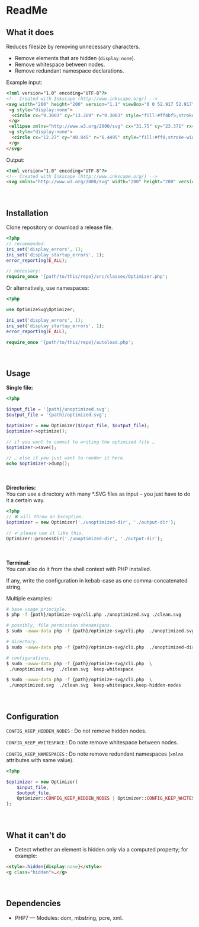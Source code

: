 
# ReadMe

## What it does

Reduces filesize by removing unnecessary characters.

* Remove elements that are hidden (`display:none`).
* Remove whitespace between nodes.
* Remove redundant namespace declarations.

Example input:

```html
<?xml version="1.0" encoding="UTF-8"?>
<!-- Created with Inkscape (http://www.inkscape.org/) -->
<svg width="200" height="200" version="1.1" viewBox="0 0 52.917 52.917" xmlns="http://www.w3.org/2000/svg">
 <g style="display:none">
  <circle cx="9.3003" cy="13.269" r="9.3003" style="fill:#ff4bf5;stroke-width:0"/>
 </g>
 <ellipse xmlns="http://www.w3.org/2000/svg" cx="31.75" cy="23.371" rx="21.167" ry="16.492" style="fill:#00f;stroke-width:0"/>
 <g style="display:none">
  <circle cx="12.27" cy="40.845" r="6.4495" style="fill:#ff0;stroke-width:0"/>
 </g>
</svg>
```

Output:

```html
<?xml version="1.0" encoding="UTF-8"?>
<!-- Created with Inkscape (http://www.inkscape.org/) -->
<svg xmlns="http://www.w3.org/2000/svg" width="200" height="200" version="1.1" viewBox="0 0 52.917 52.917"><ellipse cx="31.75" cy="23.371" rx="21.167" ry="16.492" style="fill:#00f;stroke-width:0"/></svg>
```


　​

## Installation

Clone repository or download a release file.

```php
<?php
// recommended:
ini_set('display_errors', 1);
ini_set('display_startup_errors', 1);
error_reporting(E_ALL);

// necessary:
require_once '{path/to/this/repo}/src/classes/Optimizer.php';
```

Or alternatively, use namespaces:

```php
<?php

use OptimizeSvg\Optimizer;

ini_set('display_errors', 1);
ini_set('display_startup_errors', 1);
error_reporting(E_ALL);

require_once '{path/to/this/repo}/autoload.php';
```


　​

## Usage

**Single file:** <br />

```php
<?php

$input_file = '{path}/unoptimized.svg';
$output_file = '{path}/optimized.svg';

$optimizer = new Optimizer($input_file, $output_file);
$optimizer->optimize();

// if you want to commit to writing the optimized file …
$optimizer->save();

// … else if you just want to render it here.
echo $optimizer->dump();
```


　​

**Directories:** <br />
You can use a directory with many \*.SVG files as input – you just have to do it a certain way.

```php
<?php
// ✖ will throw an Exception.
$optimizer = new Optimizer('./unoptimized-dir', './output-dir');

// ✔ please use it like this.
Optimizer::processDir('./unoptimized-dir', './output-dir');
```


　​

**Terminal:** <br />
You can also do it from the shell context with PHP installed.

If any, write the configuration in kebab-case as one comma-concatenated string.

Multiple examples:

```bash
# base usage principle.
$ php -f {path}/optimize-svg/cli.php ./unoptimized.svg ./clean.svg

# possibly, file permission shenanigans.
$ sudo -uwww-data php -f {path}/optimize-svg/cli.php  ./unoptimized.svg  ./clean.svg

# directory.
$ sudo -uwww-data php -f {path}/optimize-svg/cli.php  ./unoptimized-dir  ./output-dir

# configurations.
$ sudo -uwww-data php -f {path}/optimize-svg/cli.php  \
 ./unoptimized.svg  ./clean.svg  keep-whitespace

$ sudo -uwww-data php -f {path}/optimize-svg/cli.php  \
 ./unoptimized.svg  ./clean.svg  keep-whitespace,keep-hidden-nodes

```


　​

## Configuration

`CONFIG_KEEP_HIDDEN_NODES`
: Do not remove hidden nodes.

`CONFIG_KEEP_WHITESPACE`
: Do note remove whitespace between nodes.

`CONFIG_KEEP_NAMESPACES`
: Do note remove redundant namespaces (`xmlns` attributes with same value).

```php
<?php

$optimizer = new Optimizer(
	$input_file,
	$output_file,
	Optimizer::CONFIG_KEEP_HIDDEN_NODES | Optimizer::CONFIG_KEEP_WHITESPACE
);
```


　​

## What it can't do

* Detect whether an element is hidden only via a computed property; for example:

```html
<style>.hidden{display:none}</style>
<g class="hidden">…</g>
```


　​

## Dependencies

* PHP7 — Modules: dom, mbstring, pcre, xml.


　​

